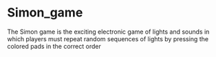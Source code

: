 # Simon_game
The Simon game is the exciting electronic game of lights and sounds in which players must repeat random sequences of lights by pressing the colored pads in the correct order
